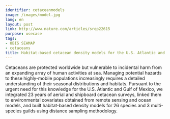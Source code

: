 ```yaml
---
identifier: cetaceanmodels
image: /images/model.jpg
lang: en
layout: post
link: http://www.nature.com/articles/srep22615
purpose: usecase
tags:
- OBIS SEAMAP
- cetaceans
title: Habitat-based cetacean density models for the U.S. Atlantic and Gulf of Mexico
---
```


Cetaceans are protected worldwide but vulnerable to incidental harm from an expanding array of human activities at sea. Managing potential hazards to these highly-mobile populations increasingly requires a detailed understanding of their seasonal distributions and habitats. Pursuant to the urgent need for this knowledge for the U.S. Atlantic and Gulf of Mexico, we integrated 23 years of aerial and shipboard cetacean surveys, linked them to environmental covariates obtained from remote sensing and ocean models, and built habitat-based density models for 26 species and 3 multi-species guilds using distance sampling methodology.